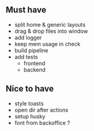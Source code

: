 ## Must have
- split home & generic layouts
- drag & drop files into window
- add logger
- keep mem usage in check
- build pipeline
- add tests
  - frontend
  - backend

## Nice to have
- style toasts
- open dir after actions
- setup husky
- font from backoffice ?